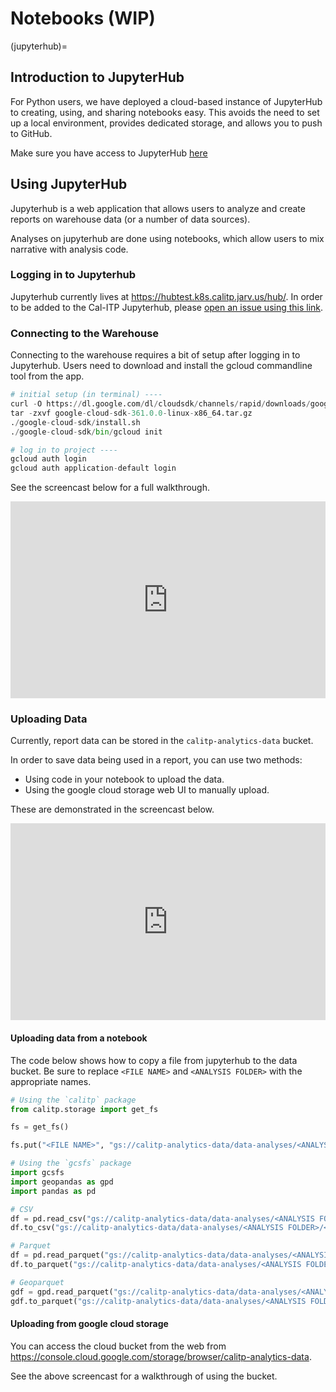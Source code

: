 # Notebooks (WIP)
(jupyterhub)=
## Introduction to JupyterHub
For Python users, we have deployed a cloud-based instance of JupyterHub to creating, using, and sharing notebooks easy. This avoids the need to set up a local environment, provides dedicated storage, and allows you to push to GitHub.

Make sure you have access to JupyterHub [here](https://hubtest.k8s.calitp.jarv.us/)

## Using JupyterHub
Jupyterhub is a web application that allows users to analyze and create reports on warehouse data (or a number of data sources).

Analyses on jupyterhub are done using notebooks, which allow users to mix narrative with analysis code.

### Logging in to Jupyterhub

Jupyterhub currently lives at https://hubtest.k8s.calitp.jarv.us/hub/. In order to be added to the Cal-ITP Jupyterhub, please [open an issue using this link](https://github.com/cal-itp/data-infra/issues/new?assignees=charlie-costanzo&labels=new+team+member&template=new-team-member.md&title=New+Team+Member+-+%5BName%5D).

### Connecting to the Warehouse

Connecting to the warehouse requires a bit of setup after logging in to Jupyterhub.
Users need to download and install the gcloud commandline tool from the app.

```python
# initial setup (in terminal) ----
curl -O https://dl.google.com/dl/cloudsdk/channels/rapid/downloads/google-cloud-sdk-361.0.0-linux-x86_64.tar.gz
tar -zxvf google-cloud-sdk-361.0.0-linux-x86_64.tar.gz
./google-cloud-sdk/install.sh
./google-cloud-sdk/bin/gcloud init

# log in to project ----
gcloud auth login
gcloud auth application-default login
```

See the screencast below for a full walkthrough.

<div style="position: relative; padding-bottom: 62.5%; height: 0;"><iframe src="https://www.loom.com/embed/6883b0bf9c8b4547a93d00bc6ba45b6d" frameborder="0" webkitallowfullscreen mozallowfullscreen allowfullscreen style="position: absolute; top: 0; left: 0; width: 100%; height: 100%;"></iframe></div>

### Uploading Data

Currently, report data can be stored in the `calitp-analytics-data` bucket.

In order to save data being used in a report, you can use two methods:

* Using code in your notebook to upload the data.
* Using the google cloud storage web UI to manually upload.

These are demonstrated in the screencast below.

<div style="position: relative; padding-bottom: 62.5%; height: 0;"><iframe src="https://www.loom.com/embed/51d22876ab6d4d35a39f18e8f6d5f11d" frameborder="0" webkitallowfullscreen mozallowfullscreen allowfullscreen style="position: absolute; top: 0; left: 0; width: 100%; height: 100%;"></iframe></div>

#### Uploading data from a notebook

The code below shows how to copy a file from jupyterhub to the data bucket.
Be sure to replace `<FILE NAME>` and `<ANALYSIS FOLDER>` with the appropriate names.

```python
# Using the `calitp` package
from calitp.storage import get_fs

fs = get_fs()

fs.put("<FILE NAME>", "gs://calitp-analytics-data/data-analyses/<ANALYSIS FOLDER>/<FILE NAME>")

# Using the `gcsfs` package
import gcsfs
import geopandas as gpd
import pandas as pd

# CSV
df = pd.read_csv("gs://calitp-analytics-data/data-analyses/<ANALYSIS FOLDER>/<FILE NAME>")
df.to_csv("gs://calitp-analytics-data/data-analyses/<ANALYSIS FOLDER>/<FILE NAME>")

# Parquet
df = pd.read_parquet("gs://calitp-analytics-data/data-analyses/<ANALYSIS FOLDER>/<FILE NAME>")
df.to_parquet("gs://calitp-analytics-data/data-analyses/<ANALYSIS FOLDER>/<FILE NAME>")

# Geoparquet
gdf = gpd.read_parquet("gs://calitp-analytics-data/data-analyses/<ANALYSIS FOLDER>/<FILE NAME>")
gdf.to_parquet("gs://calitp-analytics-data/data-analyses/<ANALYSIS FOLDER>/<FILE NAME>")
```

#### Uploading from google cloud storage

You can access the cloud bucket from the web from https://console.cloud.google.com/storage/browser/calitp-analytics-data.

See the above screencast for a walkthrough of using the bucket.
